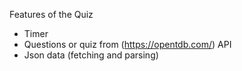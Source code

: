 Features of the Quiz
- Timer
- Questions or quiz from (https://opentdb.com/) API
- Json data (fetching and parsing)



